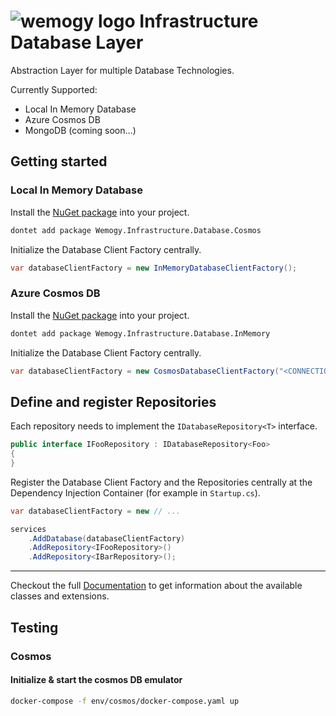 # ![wemogy logo](https://wemogyimages.blob.core.windows.net/logos/wemogy-github-tiny.png) Infrastructure Database Layer

Abstraction Layer for multiple Database Technologies.

Currently Supported:

- Local In Memory Database
- Azure Cosmos DB
- MongoDB (coming soon...)

## Getting started

### Local In Memory Database

Install the [NuGet package](https://www.nuget.org/packages/Wemogy.Infrastructure.Database.InMemory) into your project.

```bash
dontet add package Wemogy.Infrastructure.Database.Cosmos
```

Initialize the Database Client Factory centrally.

```csharp
var databaseClientFactory = new InMemoryDatabaseClientFactory();
```

### Azure Cosmos DB

Install the [NuGet package](https://www.nuget.org/packages/Wemogy.Infrastructure.Database.Cosmos) into your project.

```bash
dontet add package Wemogy.Infrastructure.Database.InMemory
```

Initialize the Database Client Factory centrally.

```csharp
var databaseClientFactory = new CosmosDatabaseClientFactory("<CONNECTION_STRING>", "bar");
```

## Define and register Repositories

Each repository needs to implement the `IDatabaseRepository<T>` interface.

```csharp
public interface IFooRepository : IDatabaseRepository<Foo>
{
}
```

Register the Database Client Factory and the Repositories centrally at the Dependency Injection Container (for example in `Startup.cs`).

```csharp
var databaseClientFactory = new // ...

services
    .AddDatabase(databaseClientFactory)
    .AddRepository<IFooRepository>()
    .AddRepository<IBarRepository>();
```

---

Checkout the full [Documentation](http://libs-infrastructure-database.docs.wemogy.com/) to get information about the available classes and extensions.



## Testing

### Cosmos

#### Initialize & start the cosmos DB emulator

```bash
docker-compose -f env/cosmos/docker-compose.yaml up
```
